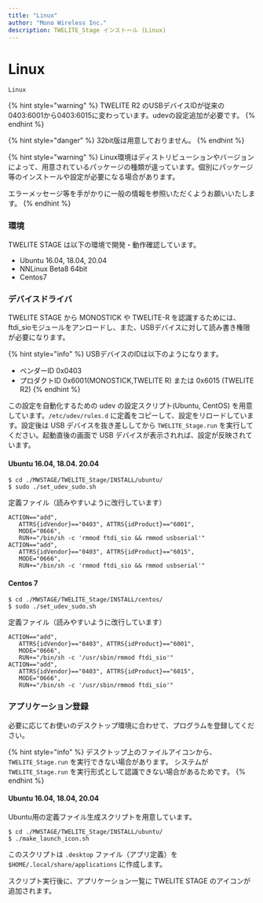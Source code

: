 ```yaml
---
title: "Linux"
author: "Mono Wireless Inc."
description: TWELITE_Stage インストール (Linux)
---
```


# Linux

`Linux`  

{% hint style="warning" %}
TWELITE R2 のUSBデバイスIDが従来の0403:6001から0403:6015に変わっています。udevの設定追加が必要です。
{% endhint %}

{% hint style="danger" %}
32bit版は用意しておりません。
{% endhint %}

{% hint style="warning" %}
Linux環境はディストリビューションやバージョンによって、用意されているパッケージの種類が違っています。個別にパッケージ等のインストールや設定が必要になる場合があります。

エラーメッセージ等を手がかりに一般の情報を参照いただくようお願いいたします。
{% endhint %}

### 環境

TWELITE STAGE は以下の環境で開発・動作確認しています。

* Ubuntu 16.04, 18.04, 20.04
* NNLinux Beta8 64bit
* Centos7


### デバイスドライバ

TWELITE STAGE から MONOSTICK や TWELITE-R を認識するためには、ftdi\_sioモジュールをアンロードし、また、USBデバイスに対して読み書き権限が必要になります。

{% hint style="info" %}
USBデバイスのIDは以下のようになります。

* ベンダーID 0x0403
* プロダクトID 0x6001\(MONOSTICK,TWELITE R\) または 0x6015 \(TWELITE R2\) 
{% endhint %}

この設定を自動化するための udev の設定スクリプト\(Ubuntu, CentOS\) を用意しています。`/etc/udev/rules.d` に定義をコピーして、設定をリロードしています。設定後は USB デバイスを抜き差ししてから `TWELITE_Stage.run` を実行してください。起動直後の画面で USB デバイスが表示されれば、設定が反映されています。



#### Ubuntu 16.04, 18.04. 20.04

```text
$ cd ./MWSTAGE/TWELITE_Stage/INSTALL/ubuntu/
$ sudo ./set_udev_sudo.sh
```

定義ファイル（読みやすいように改行しています）

```text
ACTION=="add",
   ATTRS{idVendor}=="0403", ATTRS{idProduct}=="6001",
   MODE="0666",
   RUN+="/bin/sh -c 'rmmod ftdi_sio && rmmod usbserial'"
ACTION=="add",
   ATTRS{idVendor}=="0403", ATTRS{idProduct}=="6015",
   MODE="0666",
   RUN+="/bin/sh -c 'rmmod ftdi_sio && rmmod usbserial'"
```



#### Centos 7

```text
$ cd ./MWSTAGE/TWELITE_Stage/INSTALL/centos/
$ sudo ./set_udev_sudo.sh
```

定義ファイル（読みやすいように改行しています）

```text
ACTION=="add",
   ATTRS{idVendor}=="0403", ATTRS{idProduct}=="6001",
   MODE="0666", 
   RUN+="/bin/sh -c '/usr/sbin/rmmod ftdi_sio'"
ACTION=="add",
   ATTRS{idVendor}=="0403", ATTRS{idProduct}=="6015",
   MODE="0666", 
   RUN+="/bin/sh -c '/usr/sbin/rmmod ftdi_sio'"
```



### アプリケーション登録

必要に応じてお使いのデスクトップ環境に合わせて、プログラムを登録してください。

{% hint style="info" %}
デスクトップ上のファイルアイコンから、`TWELITE_Stage.run` を実行できない場合があります。
システムが `TWELITE_Stage.run` を実行形式として認識できない場合があるためです。
{% endhint %}


#### Ubuntu 16.04, 18.04, 20.04

Ubuntu用の定義ファイル生成スクリプトを用意しています。

```text
$ cd ./MWSTAGE/TWELITE_Stage/INSTALL/ubuntu/
$ ./make_launch_icon.sh
```

このスクリプトは `.desktop` ファイル（アプリ定義）を`$HOME/.local/share/applications` に作成します。

スクリプト実行後に、アプリケーション一覧に TWELITE STAGE のアイコンが追加されます。

